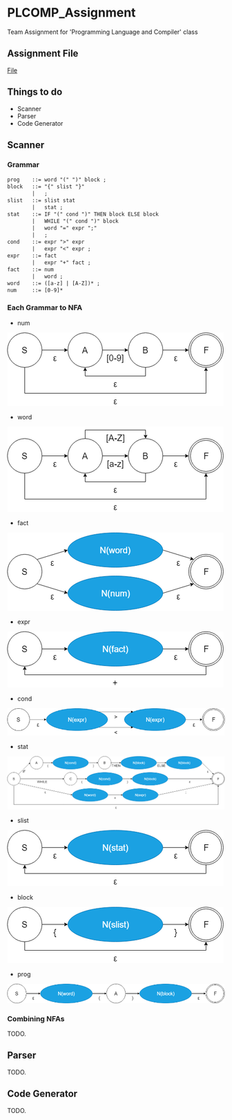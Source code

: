 # PLCOMP_Assignment
Team Assignment for 'Programming Language and Compiler' class

## Assignment File
[File](Compiler_Project-2019.pdf)

## Things to do
 - Scanner
 - Parser
 - Code Generator

## Scanner
### Grammar
```
prog    ::= word "(" ")" block ;
block	::= "{" slist "}"	
        |   ;
slist 	::= slist stat
        |   stat ;
stat 	::= IF "(" cond ")" THEN block ELSE block
        |   WHILE "(" cond ")" block
        |   word "=" expr ";"
        |   ;
cond 	::= expr ">" expr
        |   expr "<" expr ;
expr 	::= fact
        |   expr "+" fact ;	
fact 	::= num
        |   word ;
word	::= ([a-z] | [A-Z])* ;
num     ::= [0-9]*
```
### Each Grammar to NFA
 - num
 
 ![NFA_num](scanner/image/nfa_num.png)
 - word
 
 ![NFA word](scanner/image/nfa_word.png)
 - fact
 
 ![NFA fact](scanner/image/nfa_fact_simple.png)
 - expr
 
 ![NFA expr](scanner/image/nfa_expr_simple.png)
 - cond
 
 ![NFA cond](scanner/image/nfa_cond_simple.png)
 - stat
 
 ![NFA stat](scanner/image/nfa_stat_simple.png)
 - slist
 
 ![NFA slist](scanner/image/nfa_slist_simple.png)
 - block
 
 ![NFA block](scanner/image/nfa_block_simple.png)
 - prog
 
 ![NFA prog](scanner/image/nfa_prog_simple.png)

### Combining NFAs
TODO.

## Parser
TODO.

## Code Generator
TODO.
